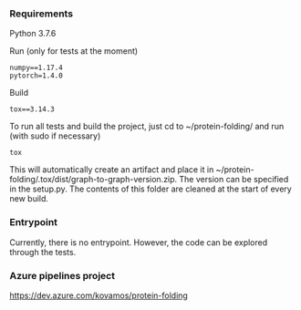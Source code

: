 ### Requirements
Python 3.7.6

Run (only for tests at the moment)
```
numpy==1.17.4
pytorch=1.4.0
```

Build
```
tox==3.14.3
```

To run all tests and build the project, just cd to ~/protein-folding/ and run (with sudo if necessary)
```
tox
```

This will automatically create an artifact and place it in ~/protein-folding/.tox/dist/graph-to-graph-version.zip. The version can be specified in the setup.py. The contents of this folder are cleaned at the start of every new build.

### Entrypoint

Currently, there is no entrypoint. However, the code can be explored through the tests.

### Azure pipelines project

https://dev.azure.com/kovamos/protein-folding
